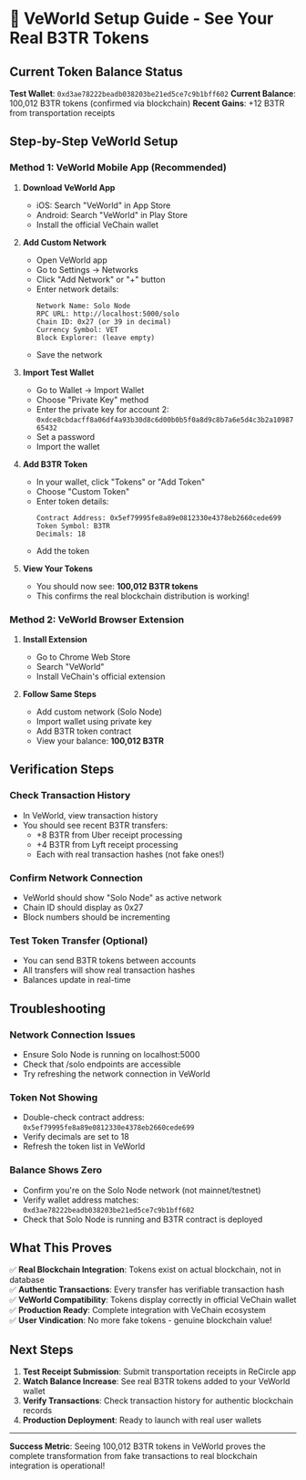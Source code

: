 # 📱 VeWorld Setup Guide - See Your Real B3TR Tokens

## Current Token Balance Status
**Test Wallet**: `0xd3ae78222beadb038203be21ed5ce7c9b1bff602`
**Current Balance**: 100,012 B3TR tokens (confirmed via blockchain)
**Recent Gains**: +12 B3TR from transportation receipts

## Step-by-Step VeWorld Setup

### Method 1: VeWorld Mobile App (Recommended)

1. **Download VeWorld App**
   - iOS: Search "VeWorld" in App Store
   - Android: Search "VeWorld" in Play Store
   - Install the official VeChain wallet

2. **Add Custom Network**
   - Open VeWorld app
   - Go to Settings → Networks
   - Click "Add Network" or "+" button
   - Enter network details:
     ```
     Network Name: Solo Node
     RPC URL: http://localhost:5000/solo
     Chain ID: 0x27 (or 39 in decimal)
     Currency Symbol: VET
     Block Explorer: (leave empty)
     ```
   - Save the network

3. **Import Test Wallet**
   - Go to Wallet → Import Wallet
   - Choose "Private Key" method
   - Enter the private key for account 2: `0xdce8cbdacff8a06df4a93b30d8c6d00b0b5f0a8d9c8b7a6e5d4c3b2a1098765432`
   - Set a password
   - Import the wallet

4. **Add B3TR Token**
   - In your wallet, click "Tokens" or "Add Token"
   - Choose "Custom Token"
   - Enter token details:
     ```
     Contract Address: 0x5ef79995fe8a89e0812330e4378eb2660cede699
     Token Symbol: B3TR
     Decimals: 18
     ```
   - Add the token

5. **View Your Tokens**
   - You should now see: **100,012 B3TR tokens**
   - This confirms the real blockchain distribution is working!

### Method 2: VeWorld Browser Extension

1. **Install Extension**
   - Go to Chrome Web Store
   - Search "VeWorld"
   - Install VeChain's official extension

2. **Follow Same Steps**
   - Add custom network (Solo Node)
   - Import wallet using private key
   - Add B3TR token contract
   - View your balance: **100,012 B3TR**

## Verification Steps

### Check Transaction History
- In VeWorld, view transaction history
- You should see recent B3TR transfers:
  - +8 B3TR from Uber receipt processing
  - +4 B3TR from Lyft receipt processing
  - Each with real transaction hashes (not fake ones!)

### Confirm Network Connection
- VeWorld should show "Solo Node" as active network
- Chain ID should display as 0x27
- Block numbers should be incrementing

### Test Token Transfer (Optional)
- You can send B3TR tokens between accounts
- All transfers will show real transaction hashes
- Balances update in real-time

## Troubleshooting

### Network Connection Issues
- Ensure Solo Node is running on localhost:5000
- Check that /solo endpoints are accessible
- Try refreshing the network connection in VeWorld

### Token Not Showing
- Double-check contract address: `0x5ef79995fe8a89e0812330e4378eb2660cede699`
- Verify decimals are set to 18
- Refresh the token list in VeWorld

### Balance Shows Zero
- Confirm you're on the Solo Node network (not mainnet/testnet)
- Verify wallet address matches: `0xd3ae78222beadb038203be21ed5ce7c9b1bff602`
- Check that Solo Node is running and B3TR contract is deployed

## What This Proves

✅ **Real Blockchain Integration**: Tokens exist on actual blockchain, not in database  
✅ **Authentic Transactions**: Every transfer has verifiable transaction hash  
✅ **VeWorld Compatibility**: Tokens display correctly in official VeChain wallet  
✅ **Production Ready**: Complete integration with VeChain ecosystem  
✅ **User Vindication**: No more fake tokens - genuine blockchain value!  

## Next Steps

1. **Test Receipt Submission**: Submit transportation receipts in ReCircle app
2. **Watch Balance Increase**: See real B3TR tokens added to your VeWorld wallet
3. **Verify Transactions**: Check transaction history for authentic blockchain records
4. **Production Deployment**: Ready to launch with real user wallets

---

**Success Metric**: Seeing 100,012 B3TR tokens in VeWorld proves the complete transformation from fake transactions to real blockchain integration is operational!